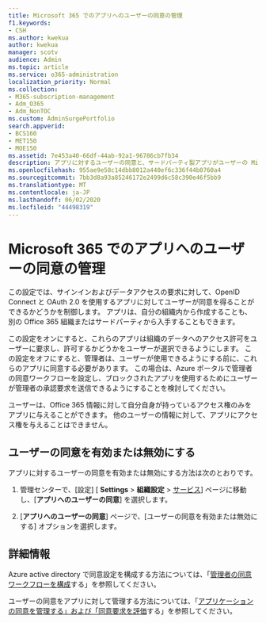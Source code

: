 ```yaml
---
title: Microsoft 365 でのアプリへのユーザーの同意の管理
f1.keywords:
- CSH
ms.author: kwekua
author: kwekua
manager: scotv
audience: Admin
ms.topic: article
ms.service: o365-administration
localization_priority: Normal
ms.collection:
- M365-subscription-management
- Adm_O365
- Adm_NonTOC
ms.custom: AdminSurgePortfolio
search.appverid:
- BCS160
- MET150
- MOE150
ms.assetid: 7e453a40-66df-44ab-92a1-96786cb7fb34
description: アプリに対するユーザーの同意と、サードパーティ製アプリがユーザーの Microsoft 365 情報にアクセスできるようにする方法について説明します。
ms.openlocfilehash: 955ae9e58c14dbb8012a440ef6c336f44b0760a4
ms.sourcegitcommit: 7bb3d8a93a85246172e2499d6c58c390e46f5bb9
ms.translationtype: MT
ms.contentlocale: ja-JP
ms.lasthandoff: 06/02/2020
ms.locfileid: "44498319"
---
```

# <a name="managing-user-consent-to-apps-in-microsoft-365"></a>Microsoft 365 でのアプリへのユーザーの同意の管理

この設定では、サインインおよびデータアクセスの要求に対して、OpenID Connect と OAuth 2.0 を使用するアプリに対してユーザーが同意を得ることができるかどうかを制御します。 アプリは、自分の組織内から作成することも、別の Office 365 組織またはサードパーティから入手することもできます。

この設定をオンにすると、これらのアプリは組織のデータへのアクセス許可をユーザーに要求し、許可するかどうかをユーザーが選択できるようにします。 この設定をオフにすると、管理者は、ユーザーが使用できるようにする前に、これらのアプリに同意する必要があります。 この場合は、Azure ポータルで管理者の同意ワークフローを設定し、ブロックされたアプリを使用するためにユーザーが管理者の承認要求を送信できるようにすることを検討してください。

ユーザーは、Office 365 情報に対して自分自身が持っているアクセス権のみをアプリに与えることができます。 他のユーザーの情報に対して、アプリにアクセス権を与えることはできません。

## <a name="turning-user-consent-on-or-off"></a>ユーザーの同意を有効または無効にする
<a name="__toc379982114"> </a>

アプリに対するユーザーの同意を有効または無効にする方法は次のとおりです。

1. 管理センターで、[設定] [ **Settings** \> **組織設定**  >  [サービス](https://go.microsoft.com/fwlink/p/?linkid=2053743)] ページに移動し、[**アプリへのユーザーの同意**] を選択します。

2. [**アプリへのユーザーの同意**] ページで、[ユーザーの同意を有効または無効にする] オプションを選択します。

## <a name="more-info"></a>詳細情報
<a name="__toc379982114"> </a>

Azure active directory で同意設定を構成する方法については、「[管理者の同意ワークフローを構成](https://docs.microsoft.com/azure/active-directory/manage-apps/configure-admin-consent-workflow)する」を参照してください。

ユーザーの同意をアプリに対して管理する方法については、「[アプリケーションの同意を管理する」および「同意要求を評価](https://docs.microsoft.com/azure/active-directory/manage-apps/manage-consent-requests)する」を参照してください。